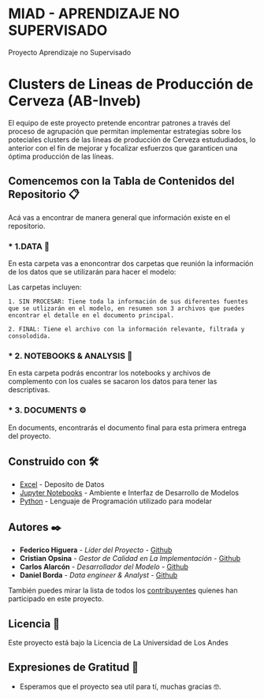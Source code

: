 # MIAD - APRENDIZAJE NO SUPERVISADO
Proyecto Aprendizaje no Supervisado



# Clusters de Lineas de Producción de Cerveza (AB-Inveb)

El equipo de este proyecto pretende encontrar patrones a través del proceso de agrupación que permitan implementar estrategias sobre los poteciales clusters de las lineas de producción de Cerveza estududiados, lo anterior con el fin de mejorar y focalizar esfuerzos que garanticen una óptima producción de las líneas.   

## Comencemos con la Tabla de Contenidos del Repositorio 📋

Acá vas a encontrar de manera general que información existe en el repositorio.

### * 1.DATA 🔧

En esta carpeta vas a enoncontrar dos carpetas que reunión la información de los datos que se utilizarán para hacer el modelo:

Las carpetas incluyen:

    1. SIN PROCESAR: Tiene toda la información de sus diferentes fuentes que se utlizarán en el modelo, en resumen son 3 archivos que puedes encontrar el detalle en el documento principal.
    
    2. FINAL: Tiene el archivo con la información relevante, filtrada y consolodida.

### * 2. NOTEBOOKS & ANALYSIS 🔧

En esta carpeta podrás encontrar los notebooks y archivos de complemento con los cuales se sacaron los datos para tener las descriptivas.

### * 3. DOCUMENTS ⚙️

En documents, encontrarás el documento final para esta primera entrega del proyecto.

## Construido con 🛠️


* [Excel](https://www.microsoft.com/en-us/microsoft-365/excel) - Deposito de Datos
* [Jupyter Notebooks](https://jupyter.org/) - Ambiente e Interfaz de Desarrollo de Modelos
* [Python](https://www.python.org/) - Lenguaje de Programación utilizado para modelar

## Autores ✒️


* **Federico Higuera** - *Líder del Proyecto* - [Github](https://github.com/Federico-Higuera)
* **Cristian Opsina** - *Gestor de Calidad en La Implementación* - [Github](https://github.com/CrisitanOspina)
* **Carlos Alarcón** - *Desarrollador del Modelo* - [Github](https://github.com/alarconadrian1606)
* **Daniel Borda** - *Data engineer & Analyst* - [Github](https://github.com/dfborda1373)

También puedes mirar la lista de todos los [contribuyentes](https://github.com/your/project/contributors) quíenes han participado en este proyecto. 

## Licencia 📄

Este proyecto está bajo la Licencia de La Universidad de Los Andes

## Expresiones de Gratitud 🎁

* Esperamos que el proyecto sea util para tí, muchas gracias 🤓.

